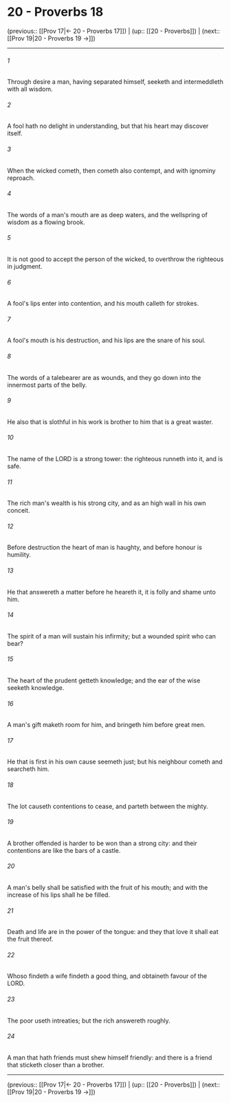 # 20 - Proverbs 18

(previous:: [[Prov 17|← 20 - Proverbs 17]]) | (up:: [[20 - Proverbs]]) | (next:: [[Prov 19|20 - Proverbs 19 →]])

***


###### 1 
Through desire a man, having separated himself, seeketh and intermeddleth with all wisdom. 

###### 2 
A fool hath no delight in understanding, but that his heart may discover itself. 

###### 3 
When the wicked cometh, then cometh also contempt, and with ignominy reproach. 

###### 4 
The words of a man's mouth are as deep waters, and the wellspring of wisdom as a flowing brook. 

###### 5 
It is not good to accept the person of the wicked, to overthrow the righteous in judgment. 

###### 6 
A fool's lips enter into contention, and his mouth calleth for strokes. 

###### 7 
A fool's mouth is his destruction, and his lips are the snare of his soul. 

###### 8 
The words of a talebearer are as wounds, and they go down into the innermost parts of the belly. 

###### 9 
He also that is slothful in his work is brother to him that is a great waster. 

###### 10 
The name of the LORD is a strong tower: the righteous runneth into it, and is safe. 

###### 11 
The rich man's wealth is his strong city, and as an high wall in his own conceit. 

###### 12 
Before destruction the heart of man is haughty, and before honour is humility. 

###### 13 
He that answereth a matter before he heareth it, it is folly and shame unto him. 

###### 14 
The spirit of a man will sustain his infirmity; but a wounded spirit who can bear? 

###### 15 
The heart of the prudent getteth knowledge; and the ear of the wise seeketh knowledge. 

###### 16 
A man's gift maketh room for him, and bringeth him before great men. 

###### 17 
He that is first in his own cause seemeth just; but his neighbour cometh and searcheth him. 

###### 18 
The lot causeth contentions to cease, and parteth between the mighty. 

###### 19 
A brother offended is harder to be won than a strong city: and their contentions are like the bars of a castle. 

###### 20 
A man's belly shall be satisfied with the fruit of his mouth; and with the increase of his lips shall he be filled. 

###### 21 
Death and life are in the power of the tongue: and they that love it shall eat the fruit thereof. 

###### 22 
Whoso findeth a wife findeth a good thing, and obtaineth favour of the LORD. 

###### 23 
The poor useth intreaties; but the rich answereth roughly. 

###### 24 
A man that hath friends must shew himself friendly: and there is a friend that sticketh closer than a brother.

***

(previous:: [[Prov 17|← 20 - Proverbs 17]]) | (up:: [[20 - Proverbs]]) | (next:: [[Prov 19|20 - Proverbs 19 →]])
